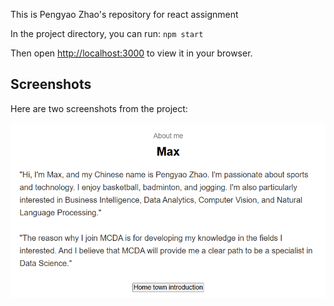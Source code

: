 This is Pengyao Zhao's repository for react assignment

In the project directory, you can run: `npm start`

Then open [http://localhost:3000](http://localhost:3000) to view it in your browser.

## Screenshots

Here are two screenshots from the project:

![Result Image 1](./public/AboutMe.png)

